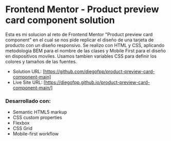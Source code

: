# Frontend Mentor - Product preview card component solution

Esta es mi solucion al reto de Frontend Mentor "Product preview card component" en el cual se nos pide replicar el diseño de una tarjeta de producto con un diseño responsivo. Se realizo con HTML y CSS, aplicando metodologia BEM para el nombre de las clases y Mobile First para el diseño en dispositivos moviles. 
Usamos tambien variables CSS para definir los colores y tamaños de las fuentes.


- Solution URL: [https://github.com/diegofpp/product-preview-card-component-main]
- Live Site URL: [https://diegofpp.github.io/product-preview-card-component-main/]


### Desarrollado con:

- Semantic HTML5 markup
- CSS custom properties
- Flexbox
- CSS Grid
- Mobile-first workflow

